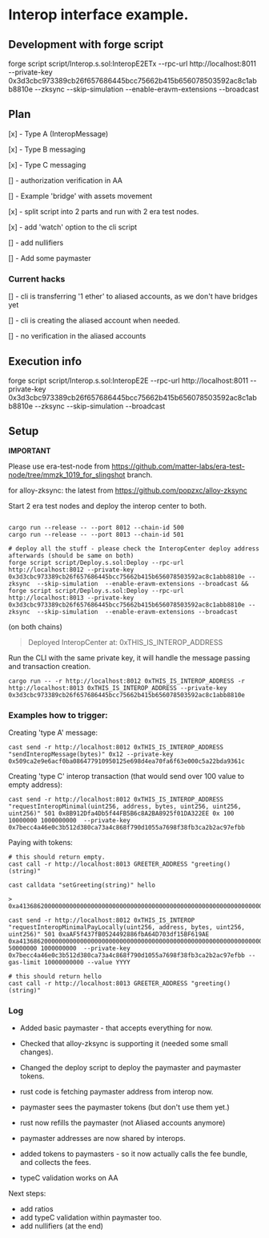 # Interop interface example.

## Development with forge script

forge script script/Interop.s.sol:InteropE2ETx --rpc-url http://localhost:8011 --private-key 0x3d3cbc973389cb26f657686445bcc75662b415b656078503592ac8c1abb8810e --zksync  --skip-simulation  --enable-eravm-extensions --broadcast



## Plan


[x] - Type A (InteropMessage)

[x] - Type B messaging

[x] - Type C messaging


[] - authorization verification in AA

[] - Example 'bridge' with assets movement

[x] - split script into 2 parts and run with 2 era test nodes.

[x] - add 'watch' option to the cli script

[] - add nullifiers

[] - Add some paymaster

### Current hacks

[] - cli is transferring '1 ether' to aliased accounts, as we don't have bridges yet

[] - cli is creating the aliased account when needed.

[] - no verification in the aliased accounts


## Execution info

forge script script/Interop.s.sol:InteropE2E --rpc-url http://localhost:8011 --private-key 0x3d3cbc973389cb26f657686445bcc75662b415b656078503592ac8c1abb8810e --zksync  --skip-simulation --broadcast



## Setup

**IMPORTANT**

Please use era-test-node from https://github.com/matter-labs/era-test-node/tree/mmzk_1019_for_slingshot branch.

for alloy-zksync: the latest from https://github.com/popzxc/alloy-zksync 



Start 2 era test nodes and deploy the interop center to both.

```shell

cargo run --release -- --port 8012 --chain-id 500
cargo run --release -- --port 8013 --chain-id 501

# deploy all the stuff - please check the InteropCenter deploy address afterwards (should be same on both)
forge script script/Deploy.s.sol:Deploy --rpc-url http://localhost:8012 --private-key 0x3d3cbc973389cb26f657686445bcc75662b415b656078503592ac8c1abb8810e --zksync  --skip-simulation  --enable-eravm-extensions --broadcast && forge script script/Deploy.s.sol:Deploy --rpc-url http://localhost:8013 --private-key 0x3d3cbc973389cb26f657686445bcc75662b415b656078503592ac8c1abb8810e --zksync  --skip-simulation  --enable-eravm-extensions --broadcast
```

(on both chains)
>   Deployed InteropCenter at: 0xTHIS_IS_INTEROP_ADDRESS

Run the CLI with the same private key, it will handle the message passing and transaction creation.

```shell 
cargo run -- -r http://localhost:8012 0xTHIS_IS_INTEROP_ADDRESS -r http://localhost:8013 0xTHIS_IS_INTEROP_ADDRESS --private-key 0x3d3cbc973389cb26f657686445bcc75662b415b656078503592ac8c1abb8810e
```

### Examples how to trigger:

Creating 'type A' message:
```
cast send -r http://localhost:8012 0xTHIS_IS_INTEROP_ADDRESS "sendInteropMessage(bytes)" 0x12 --private-key 0x509ca2e9e6acf0ba086477910950125e698d4ea70fa6f63e000c5a22bda9361c
```


Creating 'type C' interop transaction (that would send over 100 value to empty address):

```
cast send -r http://localhost:8012 0xTHIS_IS_INTEROP_ADDRESS "requestInteropMinimal(uint256, address, bytes, uint256, uint256, uint256)" 501 0x8B912Dfa4Db5f44FB5B6c8A2BA8925f01DA322EE 0x 100 10000000 1000000000  --private-key 0x7becc4a46e0c3b512d380ca73a4c868f790d1055a7698f38fb3ca2b2ac97efbb
```

Paying with tokens:

```
# this should return empty.
cast call -r http://localhost:8013 GREETER_ADDRESS "greeting()(string)"

cast calldata "setGreeting(string)" hello

> 0xa41368620000000000000000000000000000000000000000000000000000000000000020000000000000000000000000000000000000000000000000000000000000000568656c6c6f000000000000000000000000000000000000000000000000000000

cast send -r http://localhost:8012 0xTHIS_IS_INTEROP  "requestInteropMinimalPayLocally(uint256, address, bytes, uint256, uint256)" 501 0xaAF5f437fB0524492886fbA64D703df15BF619AE  0xa41368620000000000000000000000000000000000000000000000000000000000000020000000000000000000000000000000000000000000000000000000000000000568656c6c79000000000000000000000000000000000000000000000000000000 50000000 1000000000  --private-key 0x7becc4a46e0c3b512d380ca73a4c868f790d1055a7698f38fb3ca2b2ac97efbb --gas-limit 10000000000 --value YYYY

# this should return hello
cast call -r http://localhost:8013 GREETER_ADDRESS "greeting()(string)"
```




### Log

* Added basic paymaster - that accepts everything for now.
* Checked that alloy-zksync is supporting it (needed some small changes).
* Changed the deploy script to deploy the paymaster and paymaster tokens.

* rust code is fetching paymaster address from interop now.
* paymaster sees the paymaster tokens (but don't use them yet.)
* rust now refills the paymaster (not Aliased accounts anymore)

* paymaster addresses are now shared by interops.
* added tokens to paymasters - so it now actually calls the fee bundle, and collects the fees.

* typeC validation works on AA

Next steps:
* add ratios 
* add typeC validation within paymaster too.
* add nullifiers (at the end)
